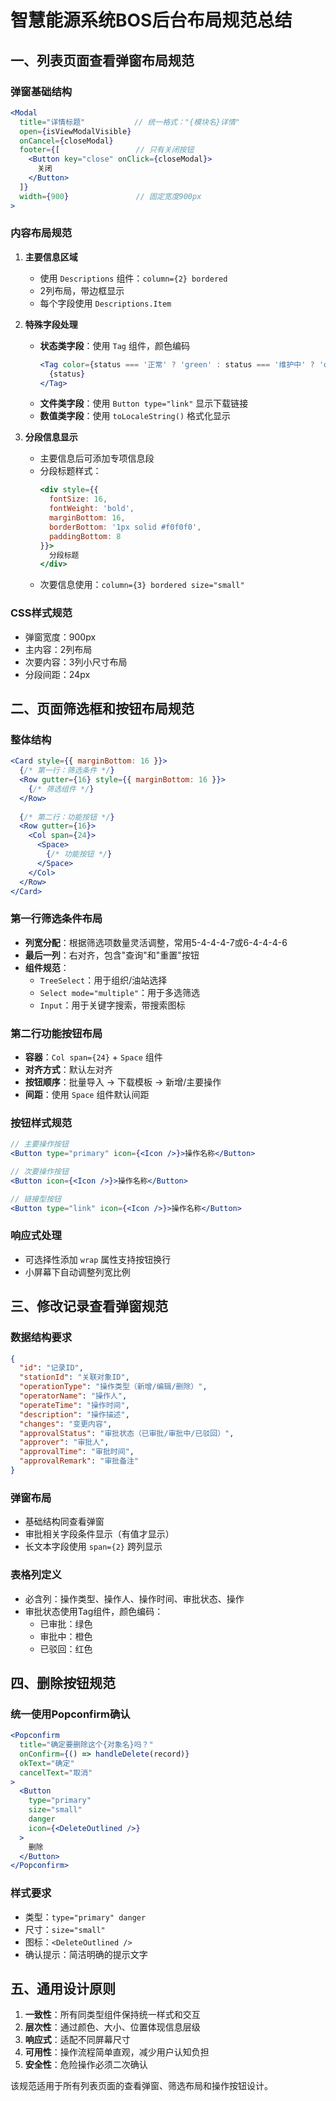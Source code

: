 # 智慧能源系统BOS后台布局规范总结

## 一、列表页面查看弹窗布局规范

### 弹窗基础结构
```jsx
<Modal
  title="详情标题"           // 统一格式："{模块名}详情"
  open={isViewModalVisible}
  onCancel={closeModal}
  footer={[                 // 只有关闭按钮
    <Button key="close" onClick={closeModal}>
      关闭
    </Button>
  ]}
  width={900}               // 固定宽度900px
>
```

### 内容布局规范
1. **主要信息区域**
   - 使用 `Descriptions` 组件：`column={2} bordered`
   - 2列布局，带边框显示
   - 每个字段使用 `Descriptions.Item`

2. **特殊字段处理**
   - **状态类字段**：使用 `Tag` 组件，颜色编码
     ```jsx
     <Tag color={status === '正常' ? 'green' : status === '维护中' ? 'orange' : 'red'}>
       {status}
     </Tag>
     ```
   - **文件类字段**：使用 `Button type="link"` 显示下载链接
   - **数值类字段**：使用 `toLocaleString()` 格式化显示

3. **分段信息显示**
   - 主要信息后可添加专项信息段
   - 分段标题样式：
     ```jsx
     <div style={{ 
       fontSize: 16, 
       fontWeight: 'bold', 
       marginBottom: 16,
       borderBottom: '1px solid #f0f0f0',
       paddingBottom: 8
     }}>
       分段标题
     </div>
     ```
   - 次要信息使用：`column={3} bordered size="small"`

### CSS样式规范
- 弹窗宽度：900px
- 主内容：2列布局
- 次要内容：3列小尺寸布局
- 分段间距：24px

## 二、页面筛选框和按钮布局规范

### 整体结构
```jsx
<Card style={{ marginBottom: 16 }}>
  {/* 第一行：筛选条件 */}
  <Row gutter={16} style={{ marginBottom: 16 }}>
    {/* 筛选组件 */}
  </Row>
  
  {/* 第二行：功能按钮 */}
  <Row gutter={16}>
    <Col span={24}>
      <Space>
        {/* 功能按钮 */}
      </Space>
    </Col>
  </Row>
</Card>
```

### 第一行筛选条件布局
- **列宽分配**：根据筛选项数量灵活调整，常用5-4-4-4-7或6-4-4-4-6
- **最后一列**：右对齐，包含"查询"和"重置"按钮
- **组件规范**：
  - `TreeSelect`：用于组织/油站选择
  - `Select mode="multiple"`：用于多选筛选
  - `Input`：用于关键字搜索，带搜索图标

### 第二行功能按钮布局
- **容器**：`Col span={24}` + `Space` 组件
- **对齐方式**：默认左对齐
- **按钮顺序**：批量导入 → 下载模板 → 新增/主要操作
- **间距**：使用 `Space` 组件默认间距

### 按钮样式规范
```jsx
// 主要操作按钮
<Button type="primary" icon={<Icon />}>操作名称</Button>

// 次要操作按钮  
<Button icon={<Icon />}>操作名称</Button>

// 链接型按钮
<Button type="link" icon={<Icon />}>操作名称</Button>
```

### 响应式处理
- 可选择性添加 `wrap` 属性支持按钮换行
- 小屏幕下自动调整列宽比例

## 三、修改记录查看弹窗规范

### 数据结构要求
```json
{
  "id": "记录ID",
  "stationId": "关联对象ID", 
  "operationType": "操作类型（新增/编辑/删除）",
  "operatorName": "操作人",
  "operateTime": "操作时间",
  "description": "操作描述",
  "changes": "变更内容",
  "approvalStatus": "审批状态（已审批/审批中/已驳回）",
  "approver": "审批人",
  "approvalTime": "审批时间", 
  "approvalRemark": "审批备注"
}
```

### 弹窗布局
- 基础结构同查看弹窗
- 审批相关字段条件显示（有值才显示）
- 长文本字段使用 `span={2}` 跨列显示

### 表格列定义
- 必含列：操作类型、操作人、操作时间、审批状态、操作
- 审批状态使用Tag组件，颜色编码：
  - 已审批：绿色
  - 审批中：橙色  
  - 已驳回：红色

## 四、删除按钮规范

### 统一使用Popconfirm确认
```jsx
<Popconfirm
  title="确定要删除这个{对象名}吗？"
  onConfirm={() => handleDelete(record)}
  okText="确定"
  cancelText="取消"
>
  <Button
    type="primary"
    size="small"
    danger
    icon={<DeleteOutlined />}
  >
    删除
  </Button>
</Popconfirm>
```

### 样式要求
- 类型：`type="primary" danger`
- 尺寸：`size="small"`
- 图标：`<DeleteOutlined />`
- 确认提示：简洁明确的提示文字

## 五、通用设计原则

1. **一致性**：所有同类型组件保持统一样式和交互
2. **层次性**：通过颜色、大小、位置体现信息层级
3. **响应式**：适配不同屏幕尺寸
4. **可用性**：操作流程简单直观，减少用户认知负担
5. **安全性**：危险操作必须二次确认

该规范适用于所有列表页面的查看弹窗、筛选布局和操作按钮设计。 